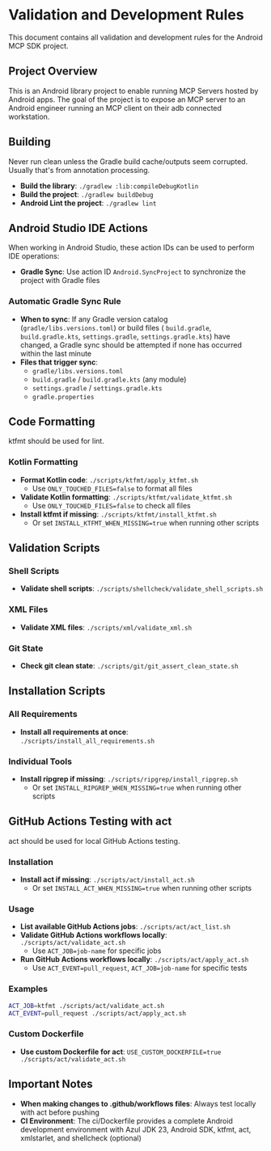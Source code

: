 # Validation and Development Rules

This document contains all validation and development rules for the Android MCP SDK project.

## Project Overview

This is an Android library project to enable running MCP Servers hosted by Android apps.
The goal of the project is to expose an MCP server to an Android engineer running an MCP client on
their adb connected workstation.

## Building

Never run clean unless the Gradle build cache/outputs seem corrupted. Usually that's from annotation processing.

- **Build the library**: `./gradlew :lib:compileDebugKotlin`
- **Build the project**: `./gradlew buildDebug`
- **Android Lint the project**: `./gradlew lint`

## Android Studio IDE Actions

When working in Android Studio, these action IDs can be used to perform IDE operations:

- **Gradle Sync**: Use action ID `Android.SyncProject` to synchronize the project with Gradle files

### Automatic Gradle Sync Rule

- **When to sync**: If any Gradle version catalog (`gradle/libs.versions.toml`) or build files (
  `build.gradle`, `build.gradle.kts`, `settings.gradle`, `settings.gradle.kts`) have changed, a
  Gradle sync should be attempted if none has occurred within the last minute
- **Files that trigger sync**:
  - `gradle/libs.versions.toml`
  - `build.gradle` / `build.gradle.kts` (any module)
  - `settings.gradle` / `settings.gradle.kts`
  - `gradle.properties`

## Code Formatting

ktfmt should be used for lint.

### Kotlin Formatting

- **Format Kotlin code**: `./scripts/ktfmt/apply_ktfmt.sh`
    - Use `ONLY_TOUCHED_FILES=false` to format all files
- **Validate Kotlin formatting**: `./scripts/ktfmt/validate_ktfmt.sh`
    - Use `ONLY_TOUCHED_FILES=false` to check all files
- **Install ktfmt if missing**: `./scripts/ktfmt/install_ktfmt.sh`
    - Or set `INSTALL_KTFMT_WHEN_MISSING=true` when running other scripts

## Validation Scripts

### Shell Scripts

- **Validate shell scripts**: `./scripts/shellcheck/validate_shell_scripts.sh`

### XML Files

- **Validate XML files**: `./scripts/xml/validate_xml.sh`

### Git State

- **Check git clean state**: `./scripts/git/git_assert_clean_state.sh`

## Installation Scripts

### All Requirements

- **Install all requirements at once**: `./scripts/install_all_requirements.sh`

### Individual Tools

- **Install ripgrep if missing**: `./scripts/ripgrep/install_ripgrep.sh`
    - Or set `INSTALL_RIPGREP_WHEN_MISSING=true` when running other scripts

## GitHub Actions Testing with act

act should be used for local GitHub Actions testing.

### Installation

- **Install act if missing**: `./scripts/act/install_act.sh`
    - Or set `INSTALL_ACT_WHEN_MISSING=true` when running other scripts

### Usage

- **List available GitHub Actions jobs**: `./scripts/act/act_list.sh`
- **Validate GitHub Actions workflows locally**: `./scripts/act/validate_act.sh`
    - Use `ACT_JOB=job-name` for specific jobs
- **Run GitHub Actions workflows locally**: `./scripts/act/apply_act.sh`
    - Use `ACT_EVENT=pull_request`, `ACT_JOB=job-name` for specific tests

### Examples

```bash
ACT_JOB=ktfmt ./scripts/act/validate_act.sh
ACT_EVENT=pull_request ./scripts/act/apply_act.sh
```

### Custom Dockerfile

- **Use custom Dockerfile for act**: `USE_CUSTOM_DOCKERFILE=true ./scripts/act/validate_act.sh`

## Important Notes

- **When making changes to .github/workflows files**: Always test locally with act before pushing
- **CI Environment**: The ci/Dockerfile provides a complete Android development environment with
  Azul JDK 23, Android SDK, ktfmt, act, xmlstarlet, and shellcheck (optional)
